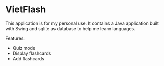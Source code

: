 # VietFlash

This application is for my personal use. It contains a Java application built with Swing and sqlite as database to help me learn languages.

Features:
- Quiz mode
- Display flashcards
- Add flashcards
